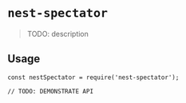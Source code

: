 # `nest-spectator`

> TODO: description

## Usage

```
const nestSpectator = require('nest-spectator');

// TODO: DEMONSTRATE API
```
